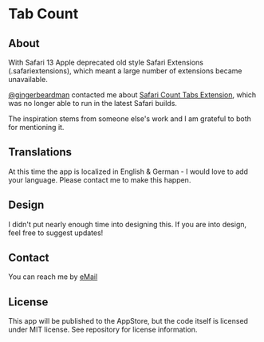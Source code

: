 # Tab Count

## About

With Safari 13 Apple deprecated old style Safari Extensions (.safariextensions), which meant a large number of extensions became unavailable.

[@gingerbeardman](https://github.com/gingerbeardman) contacted me about [Safari Count Tabs Extension](https://github.com/adrianh/safari-count-tabs-extension), which was no longer able to run in the latest Safari builds.

The inspiration stems from someone else's work and I am grateful to both for mentioning it.

## Translations

At this time the app is localized in English & German - I would love to add your language. Please contact me to make this happen.

## Design

I didn't put nearly enough time into designing this. If you are into design, feel free to suggest updates!

## Contact

You can reach me by [eMail](mailto:tabcount@otzberg.net)

## License

This app will be published to the AppStore, but the code itself is licensed under MIT license. See repository for license information.
